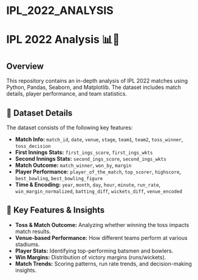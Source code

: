 # IPL_2022_ANALYSIS
# IPL 2022 Analysis 📊🏏

## Overview
This repository contains an in-depth analysis of IPL 2022 matches using Python, Pandas, Seaborn, and Matplotlib. The dataset includes match details, player performance, and team statistics.

## 📂 Dataset Details
The dataset consists of the following key features:
- **Match Info:** `match_id`, `date`, `venue`, `stage`, `team1`, `team2`, `toss_winner`, `toss_decision`
- **First Innings Stats:** `first_ings_score`, `first_ings_wkts`
- **Second Innings Stats:** `second_ings_score`, `second_ings_wkts`
- **Match Outcome:** `match_winner`, `won_by`, `margin`
- **Player Performance:** `player_of_the_match`, `top_scorer`, `highscore`, `best_bowling`, `best_bowling_figure`
- **Time & Encoding:** `year`, `month`, `day`, `hour`, `minute`, `run_rate`, `win_margin_normalized`, `batting_diff`, `wickets_diff`, `venue_encoded`

## 📌 Key Features & Insights
- **Toss & Match Outcome:** Analyzing whether winning the toss impacts match results.
- **Venue-based Performance:** How different teams perform at various stadiums.
- **Player Stats:** Identifying top-performing batsmen and bowlers.
- **Win Margins:** Distribution of victory margins (runs/wickets).
- **Match Trends:** Scoring patterns, run rate trends, and decision-making insights.

